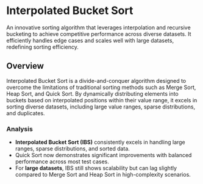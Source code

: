 ﻿# **Interpolated Bucket Sort**
An innovative sorting algorithm that leverages interpolation and recursive bucketing to achieve competitive performance across diverse datasets. It efficiently handles edge cases and scales well with large datasets, redefining sorting efficiency.

## **Overview**
Interpolated Bucket Sort is a divide-and-conquer algorithm designed to overcome the limitations of traditional sorting methods such as Merge Sort, Heap Sort, and Quick Sort.
By dynamically distributing elements into buckets based on interpolated positions within their value range, it excels in sorting diverse datasets, including large value ranges, sparse distributions, and duplicates.

### **Analysis**
- **Interpolated Bucket Sort (IBS)** consistently excels in handling large ranges, sparse distributions, and sorted data.
- Quick Sort now demonstrates significant improvements with balanced performance across most test cases.
- For **large datasets**, IBS still shows scalability but can lag slightly compared to Merge Sort and Heap Sort in high-complexity scenarios.

